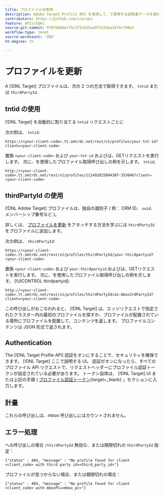 ```yaml
---
title: プロファイルを取得
description: Adobe Target Profile API を使用して、で使用する訪問者データを取得する方法を説明します。 [!DNL Target].
contributors: https://github.com/icaraps
feature: APIs/SDKs
source-git-commit: 9707680ddcf0c373c635aa9f3cb5ba1b74cf90a3
workflow-type: tm+mt
source-wordcount: '262'
ht-degree: 1%

---
```


# プロファイルを更新

A [!DNL Target] プロファイルは、次の 2 つの方法で取得できます。 `tntid` または `thirdPartyId`.

## tntid の使用

[!DNL Target] を自動的に割り当てる `tntid` リクエストごとに

次の例は、 `tntid`:

```
https://<your-client-code>.tt.omtrdc.net/rest/v1/profiles/your-tnt-id?client=<your-client-code>
```

置換 `<your-client-code>` および `your-tnt-id` およびは、GETリクエストを実行します。 次に、を使用したプロファイル取得呼び出しの例を示します。 `tntid`;

```
http://<your-client-code>.tt.omtrdc.net/rest/v1/profiles/111492025094307-353046?client=<your-client-code>
```

## thirdPartyId の使用

[!DNL Adobe Target] プロファイルは、独自の識別子 ( 例： CRM ID、 `uuid`、メンバーシップ番号など )。

詳しくは、 [プロファイルを更新](/help/dev/administer/profile-api/profile-api-overview.md) をアタッチする方法を学ぶには `thirdPartyId` をプロファイルに追加します。

次の例は、 `thirdPartyId`:

```
https://<your-client-code>.tt.omtrdc.net/rest/v1/profiles/thirdPartyId/your-thirdpartyid?<your-client-code>
```

置換 `<your-client-code>` および `your-thirdpartyid` およびは、GETリクエストを実行します。 次に、を使用したプロファイル取得呼び出しの例を示します。 [!UICONTROL thirdpartyid]:

```
http://<your-client-code>.tt.omtrdc.net/rest/v1/profiles/thirdPartyId/a1-mbox3rdPartyId?client=<your-client-code>
```

この呼び出しがおこなわれると、 [!DNL Target] は、エッジリクエストで指定されたクラスター内の最初のプロファイルを探すか、プロファイルが配置されている場所にプロファイルを配置して、コンテンツを返します。 プロファイルコンテンツは JSON 形式で返されます。

## Authentication

The [!DNL Target Profile API] 認証をオンにすることで、セキュリティを確保できます。 [!DNL Target] ここで説明する UI。 認証がオンになったら、すべてのプロファイル API リクエストで、リクエストヘッダーにプロファイル認証トークンが設定されている必要があります。 トークン自体は、 [!DNL Target] UI または上記の手順 ( [プロファイル認証トークン](https://developers.adobetarget.com/api/#authentication-tokens){target=_blank} 」セクションに入力します。

## 計量

これらの呼び出しは、mbox 呼び出しにはカウントされません。

## エラー処理

への呼び出しの場合 `/thirdPartyId` 無効な、または期限切れの `thirdPartyId` 指定：

```
{"status" : 404, "message" : "No profile found for client <client_code> with third party id=<third_party_id>"}
```

プロファイルが見つからない場合、または期限切れの場合：

```
{"status" : 404, "message" : "No profile found for client <client_code> with mboxPC=<mbox_pc>"}
```
